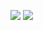 ![](https://raw.githubusercontent.com/darknet-00/github-stats/master/generated/overview.svg)
![](https://raw.githubusercontent.com/darknet-00/github-stats/master/generated/languages.svg)
